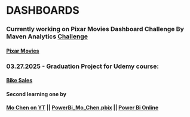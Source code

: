 
# DASHBOARDS
### Currently working on Pixar Movies Dashboard Challenge By Maven Analytics [Challenge](https://mavenanalytics.io/challenges/maven-pixar-challenge/967013fc-1ff2-4453-a1ac-1ac1e0624c52)
#### [Pixar Movies](https://app.powerbi.com/groups/me/reports/8d1e97cf-a586-4c51-b747-18d834ea7e82/8c7a0aa50ccb15b60234?experience=power-bi)

### 03.27.2025 - Graduation Project for Udemy course:
#### [Bike Sales](https://app.powerbi.com/groups/me/reports/c0804f6e-6b7a-441a-87d2-8436da5349fa/b65310efc02d130d7a79?experience=power-bi)



#### Second learning one by 
#### [Mo Chen on YT](https://www.youtube.com/watch?v=BLxW9ZSuuVI) || [PowerBi_Mo_Chen.pbix](https://github.com/kinsin5/Learnin_Dashboards/blob/main/PowerBi_Mo_Chen.pbix) || [Power Bi Online](https://app.powerbi.com/groups/me/reports/a117a6e4-9c51-4341-bf99-ee7bb5ca1f58/a4f274f090a2994019ed?experience=power-bi)

